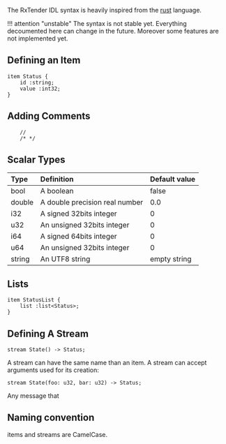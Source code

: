 The RxTender IDL syntax is heavily inspired from the
[rust](https://www.rust-lang.org) language.

!!! attention "unstable"
    The syntax is not stable yet. Everything decoumented here can
    change in the future. Moreover some features are not implemented yet.

## Defining an Item

    item Status {
        id :string;
        value :int32;
    }

## Adding Comments

        //
        /* */


## Scalar Types

| Type  | Definition                        | Default value |
|:------|:----------------------------------|:--------------|
|bool   | A boolean                         | false         |
|double | A double precision real number    | 0.0           |
|i32    | A signed 32bits integer           | 0             |
|u32    | An unsigned 32bits integer        | 0             |
|i64    | A signed 64bits integer           | 0             |
|u64    | An unsigned 32bits integer        | 0             |
|string | An UTF8 string                    | empty string  |

## Lists

    item StatusList {
        list :list<Status>;
    }

## Defining A Stream

    stream State() -> Status;

A stream can have the same name than an item. A stream can accept arguments used for its creation:

    stream State(foo: u32, bar: u32) -> Status;

Any message that

## Naming convention

items and streams are CamelCase.
